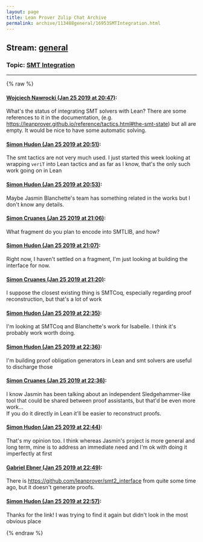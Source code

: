 ```yaml
---
layout: page
title: Lean Prover Zulip Chat Archive 
permalink: archive/113488general/16953SMTIntegration.html
---
```


## Stream: [general](index.html)
### Topic: [SMT Integration](16953SMTIntegration.html)

---


{% raw %}
#### [ Wojciech Nawrocki (Jan 25 2019 at 20:47)](https://leanprover.zulipchat.com/#narrow/stream/113488-general/topic/SMT%20Integration/near/156879205):
<p>What's the status of integrating SMT solvers with Lean? There are some references to it in the documentation, (e.g. <a href="https://leanprover.github.io/reference/tactics.html#the-smt-state" target="_blank" title="https://leanprover.github.io/reference/tactics.html#the-smt-state">https://leanprover.github.io/reference/tactics.html#the-smt-state</a>) but all are empty. It would be nice to have some automatic solving.</p>

#### [ Simon Hudon (Jan 25 2019 at 20:51)](https://leanprover.zulipchat.com/#narrow/stream/113488-general/topic/SMT%20Integration/near/156879540):
<p>The smt tactics are not very much used. I just started this week looking at wrapping <code>veriT</code> into Lean tactics and as far as I know, that's the only such work going on in Lean</p>

#### [ Simon Hudon (Jan 25 2019 at 20:53)](https://leanprover.zulipchat.com/#narrow/stream/113488-general/topic/SMT%20Integration/near/156879683):
<p>Maybe Jasmin Blanchette's team has something related in the works but I don't know any details.</p>

#### [ Simon Cruanes (Jan 25 2019 at 21:06)](https://leanprover.zulipchat.com/#narrow/stream/113488-general/topic/SMT%20Integration/near/156880647):
<p>What fragment do you plan to encode into SMTLIB, and how?</p>

#### [ Simon Hudon (Jan 25 2019 at 21:07)](https://leanprover.zulipchat.com/#narrow/stream/113488-general/topic/SMT%20Integration/near/156880726):
<p>Right now, I haven't settled on a fragment, I'm just looking at building the interface for now.</p>

#### [ Simon Cruanes (Jan 25 2019 at 21:20)](https://leanprover.zulipchat.com/#narrow/stream/113488-general/topic/SMT%20Integration/near/156881643):
<p>I suppose the closest existing thing is SMTCoq, especially regarding proof reconstruction, but that's a lot of work</p>

#### [ Simon Hudon (Jan 25 2019 at 22:35)](https://leanprover.zulipchat.com/#narrow/stream/113488-general/topic/SMT%20Integration/near/156886857):
<p>I'm looking at SMTCoq and Blanchette's work for Isabelle. I think it's probably work worth doing.</p>

#### [ Simon Hudon (Jan 25 2019 at 22:36)](https://leanprover.zulipchat.com/#narrow/stream/113488-general/topic/SMT%20Integration/near/156886925):
<p>I'm building proof obligation generators in Lean and smt solvers are useful to discharge those</p>

#### [ Simon Cruanes (Jan 25 2019 at 22:36)](https://leanprover.zulipchat.com/#narrow/stream/113488-general/topic/SMT%20Integration/near/156886946):
<p>I know Jasmin has been talking about an independent Sledgehammer-like tool that could be shared between proof assistants, but that'd be even more work…<br>
If you do it directly in Lean it'll be easier to reconstruct proofs.</p>

#### [ Simon Hudon (Jan 25 2019 at 22:44)](https://leanprover.zulipchat.com/#narrow/stream/113488-general/topic/SMT%20Integration/near/156887476):
<p>That's my opinion too. I think whereas Jasmin's project is more general and long term, mine is to address an immediate need and I'm ok with doing it imperfectly at first</p>

#### [ Gabriel Ebner (Jan 25 2019 at 22:49)](https://leanprover.zulipchat.com/#narrow/stream/113488-general/topic/SMT%20Integration/near/156887796):
<p>There is <a href="https://github.com/leanprover/smt2_interface" target="_blank" title="https://github.com/leanprover/smt2_interface">https://github.com/leanprover/smt2_interface</a> from quite some time ago, but it doesn't generate proofs.</p>

#### [ Simon Hudon (Jan 25 2019 at 22:57)](https://leanprover.zulipchat.com/#narrow/stream/113488-general/topic/SMT%20Integration/near/156888238):
<p>Thanks for the link! I was trying to find it again but didn't look in the most obvious place</p>


{% endraw %}
